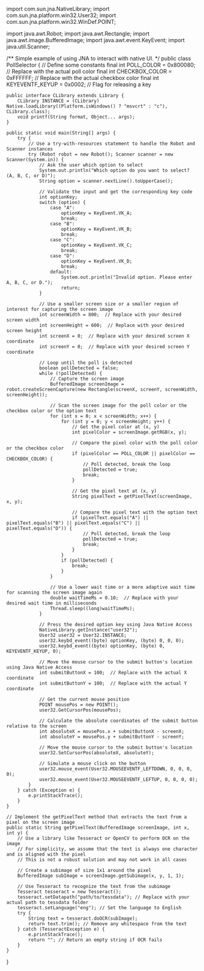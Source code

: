 import com.sun.jna.NativeLibrary;
import com.sun.jna.platform.win32.User32;
import com.sun.jna.platform.win32.WinDef.POINT;

import java.awt.Robot;
import java.awt.Rectangle;
import java.awt.image.BufferedImage;
import java.awt.event.KeyEvent;
import java.util.Scanner;

/** Simple example of using JNA to interact with native UI. */
public class PollSelector {
    // Define some constants
    final int POLL_COLOR = 0x800080; // Replace with the actual poll color
    final int CHECKBOX_COLOR = 0xFFFFFF; // Replace with the actual checkbox color
    final int KEYEVENTF_KEYUP = 0x0002; // Flag for releasing a key

    public interface CLibrary extends Library {
        CLibrary INSTANCE = (CLibrary) Native.loadLibrary((Platform.isWindows() ? "msvcrt" : "c"), CLibrary.class);
        void printf(String format, Object... args);
    }

    public static void main(String[] args) {
        try {
            // Use a try-with-resources statement to handle the Robot and Scanner instances
            try (Robot robot = new Robot(); Scanner scanner = new Scanner(System.in)) {
                // Ask the user which option to select
                System.out.println("Which option do you want to select? (A, B, C, or D)");
                String option = scanner.nextLine().toUpperCase();

                // Validate the input and get the corresponding key code
                int optionKey;
                switch (option) {
                    case "A":
                        optionKey = KeyEvent.VK_A;
                        break;
                    case "B":
                        optionKey = KeyEvent.VK_B;
                        break;
                    case "C":
                        optionKey = KeyEvent.VK_C;
                        break;
                    case "D":
                        optionKey = KeyEvent.VK_D;
                        break;
                    default:
                        System.out.println("Invalid option. Please enter A, B, C, or D.");
                        return;
                }

                // Use a smaller screen size or a smaller region of interest for capturing the screen image
                int screenWidth = 800;  // Replace with your desired screen width
                int screenHeight = 600;  // Replace with your desired screen height
                int screenX = 0;  // Replace with your desired screen X coordinate
                int screenY = 0;  // Replace with your desired screen Y coordinate

                // Loop until the poll is detected
                boolean pollDetected = false;
                while (!pollDetected) {
                    // Capture the screen image
                    BufferedImage screenImage = robot.createScreenCapture(new Rectangle(screenX, screenY, screenWidth, screenHeight));

                    // Scan the screen image for the poll color or the checkbox color or the option text
                    for (int x = 0; x < screenWidth; x++) {
                        for (int y = 0; y < screenHeight; y++) {
                            // Get the pixel color at (x, y)
                            int pixelColor = screenImage.getRGB(x, y);

                            // Compare the pixel color with the poll color or the checkbox color
                            if (pixelColor == POLL_COLOR || pixelColor == CHECKBOX_COLOR) {
                                // Poll detected, break the loop
                                pollDetected = true;
                                break;
                            }

                            // Get the pixel text at (x, y)
                            String pixelText = getPixelText(screenImage, x, y);

                            // Compare the pixel text with the option text
                            if (pixelText.equals("A") || pixelText.equals("B") || pixelText.equals("C") || pixelText.equals("D")) {
                                // Poll detected, break the loop
                                pollDetected = true;
                                break;
                            }
                        }
                        if (pollDetected) {
                            break;
                        }
                    }

                    // Use a lower wait time or a more adaptive wait time for scanning the screen image again
                    double waitTimeMs = 0.10;  // Replace with your desired wait time in milliseconds
                    Thread.sleep((long)waitTimeMs);
                }

                // Press the desired option key using Java Native Access
                NativeLibrary.getInstance("user32");
                User32 user32 = User32.INSTANCE;
                user32.keybd_event((byte) optionKey, (byte) 0, 0, 0);
                user32.keybd_event((byte) optionKey, (byte) 0, KEYEVENTF_KEYUP, 0);

                // Move the mouse cursor to the submit button's location using Java Native Access
                int submitButtonX = 100;  // Replace with the actual X coordinate
                int submitButtonY = 100;  // Replace with the actual Y coordinate

                // Get the current mouse position
                POINT mousePos = new POINT();
                user32.GetCursorPos(mousePos);

                // Calculate the absolute coordinates of the submit button relative to the screen
                int absoluteX = mousePos.x + submitButtonX - screenX;
                int absoluteY = mousePos.y + submitButtonY - screenY;

                // Move the mouse cursor to the submit button's location
                user32.SetCursorPos(absoluteX, absoluteY);

                // Simulate a mouse click on the button
                user32.mouse_event(User32.MOUSEEVENTF_LEFTDOWN, 0, 0, 0, 0);
                user32.mouse_event(User32.MOUSEEVENTF_LEFTUP, 0, 0, 0, 0);
            }
        } catch (Exception e) {
            e.printStackTrace();
        }
    }

    // Implement the getPixelText method that extracts the text from a pixel on the screen image
    public static String getPixelText(BufferedImage screenImage, int x, int y) {
        // Use a library like Tesseract or OpenCV to perform OCR on the image
        // For simplicity, we assume that the text is always one character and is aligned with the pixel
        // This is not a robust solution and may not work in all cases

        // Create a subimage of size 1x1 around the pixel
        BufferedImage subImage = screenImage.getSubimage(x, y, 1, 1);

        // Use Tesseract to recognize the text from the subimage
        Tesseract tesseract = new Tesseract();
        tesseract.setDatapath("path/to/tessdata"); // Replace with your actual path to tessdata folder
        tesseract.setLanguage("eng"); // Set the language to English
        try {
            String text = tesseract.doOCR(subImage);
            return text.trim(); // Remove any whitespace from the text
        } catch (TesseractException e) {
            e.printStackTrace();
            return ""; // Return an empty string if OCR fails
        }
    }
}
